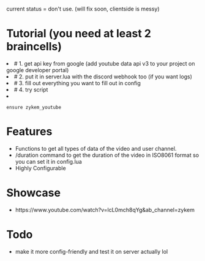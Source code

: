 
current status = don't use. (will fix soon, clientside is messy)

<h1>Tutorial (you need at least 2 braincells)</h1>
  <li>#  1. get api key from google (add youtube data api v3 to your project on google developer portal)</li>
  <li>#  2. put it in server.lua with the discord webhook too (if you want logs)</li>
  <li>#  3. fill out everything you want to fill out in config</li>
  <li>#  4. try script</li>
  <li></li>

```ensure zykem_youtube```


<h1>Features</h1>
<ul>
    <li>Functions to get all types of data of the video and user channel.</b></li>
    <li>/duration command to get the duration of the video in ISO8061 format so you can set it in config.lua</b></li>
    <li>Highly Configurable</li>

</ul>
<h1>Showcase</h1>
<ul>
  <li>https://www.youtube.com/watch?v=lcL0mch8qYg&ab_channel=zykem</li>  
</ul>


<h1>Todo</h1>
<ul>
   <li>make it more config-friendly and test it on server actually lol</li>

</ul>
